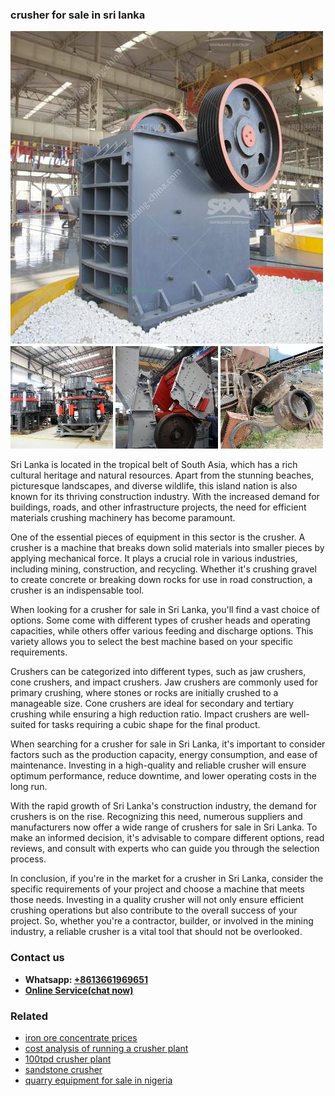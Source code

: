 <h3>crusher for sale in sri lanka</h3><img src='1708499402.jpg' alt=''><p>Sri Lanka is located in the tropical belt of South Asia, which has a rich cultural heritage and natural resources. Apart from the stunning beaches, picturesque landscapes, and diverse wildlife, this island nation is also known for its thriving construction industry. With the increased demand for buildings, roads, and other infrastructure projects, the need for efficient materials crushing machinery has become paramount.</p><p>One of the essential pieces of equipment in this sector is the crusher. A crusher is a machine that breaks down solid materials into smaller pieces by applying mechanical force. It plays a crucial role in various industries, including mining, construction, and recycling. Whether it's crushing gravel to create concrete or breaking down rocks for use in road construction, a crusher is an indispensable tool.</p><p>When looking for a crusher for sale in Sri Lanka, you'll find a vast choice of options. Some come with different types of crusher heads and operating capacities, while others offer various feeding and discharge options. This variety allows you to select the best machine based on your specific requirements.</p><p>Crushers can be categorized into different types, such as jaw crushers, cone crushers, and impact crushers. Jaw crushers are commonly used for primary crushing, where stones or rocks are initially crushed to a manageable size. Cone crushers are ideal for secondary and tertiary crushing while ensuring a high reduction ratio. Impact crushers are well-suited for tasks requiring a cubic shape for the final product.</p><p>When searching for a crusher for sale in Sri Lanka, it's important to consider factors such as the production capacity, energy consumption, and ease of maintenance. Investing in a high-quality and reliable crusher will ensure optimum performance, reduce downtime, and lower operating costs in the long run.</p><p>With the rapid growth of Sri Lanka's construction industry, the demand for crushers is on the rise. Recognizing this need, numerous suppliers and manufacturers now offer a wide range of crushers for sale in Sri Lanka. To make an informed decision, it's advisable to compare different options, read reviews, and consult with experts who can guide you through the selection process.</p><p>In conclusion, if you're in the market for a crusher in Sri Lanka, consider the specific requirements of your project and choose a machine that meets those needs. Investing in a quality crusher will not only ensure efficient crushing operations but also contribute to the overall success of your project. So, whether you're a contractor, builder, or involved in the mining industry, a reliable crusher is a vital tool that should not be overlooked.</p><h3>Contact us</h3><ul><li><strong>Whatsapp:&nbsp;<a href="https://wa.me/8613661969651">+8613661969651</a></strong></li><li><a href="https://swt.shibang-china.com/?git&amp;zhl&amp;crusher for sale in sri lanka"><strong>Online Service(chat now)</strong></a></li></ul><h3>Related</h3><ul><li><a href='iron ore concentrate prices.md'>iron ore concentrate prices</a></li><li><a href='cost analysis of running a crusher plant.md'>cost analysis of running a crusher plant</a></li><li><a href='100tpd crusher plant.md'>100tpd crusher plant</a></li><li><a href='sandstone crusher.md'>sandstone crusher</a></li><li><a href='quarry equipment for sale in nigeria.md'>quarry equipment for sale in nigeria</a></li></ul>
